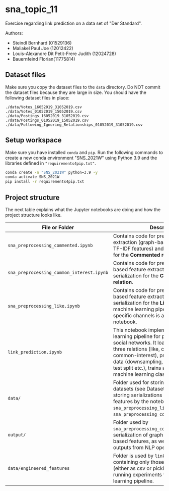 # sna_topic_11

Exercise regarding link prediction on a data set of "Der Standard".

Authors:
* Steindl Bernhard (01529136)
* Maliakel Paul Joe (12012422)
* Louis-Alexandre Dit Petit-Frere Judith (12024728)
* Bauernfeind Florian(11775814)

## Dataset files

Make sure you copy the dataset files to the `data` directory.
Do NOT commit the dataset files because they are large in size.
You should have the following dataset files in place:

```
./data/Votes_16052019_31052019.csv
./data/Votes_01052019_15052019.csv
./data/Postings_16052019_31052019.csv
./data/Postings_01052019_15052019.csv
./data/Following_Ignoring_Relationships_01052019_31052019.csv
```

## Setup workspace

Make sure you have installed `conda` and `pip`.
Run the following commands to create a new conda environment "SNS_2021W" using Python 3.9 and the libraries defined in `"requirements4pip.txt"`.

```bash
conda create -n "SNS_2021W" python=3.9 -y
conda activate SNS_2021W
pip install -r requirements4pip.txt
```

## Project structure

The next table explains what the Jupyter notebooks are doing and how the project structure looks like.

| File or Folder | Description |
|--------------|-----------|
| `sna_preprocessing_commented.ipynb` | Contains code for pre-processing, feature extraction (graph-based and node-based TF-IDF features) and result serialization for the **Commented relation**. |
| `sna_preprocessing_common_interest.ipynb` | Contains code for pre-processing, graph-based feature extraction and result serialization for the **Common-Interest relation**. |
| `sna_preprocessing_like.ipynb` | Contains code for pre-processing, graph-based feature extraction and result serialization for the **Like relation**. The machine learning pipeline considering just specific channels is also run in this notebook. |
| `link_prediction.ipynb` | This notebook implements the machine learning pipeline for predicting links in our social networks. It loads features of the three relations (like, commented and common-interest), pre-processes the data (downsampling, resampling, train-test split etc.), trains and evaluates using machine learning classifiers. |
| `data/` | Folder used for storing *derStandard* datasets (see Dataset files). Also used for storing serializations of graph-based features by the notebooks `sna_preprocessing_like.ipynb` and `sna_preprocessing_common_interest.ipynb`. |
| `output/` | Folder used by `sna_preprocessing_commented.ipynb` for serialization of graph-based and node-based features, as well as intermediate outputs from NLP operations. |
| `data/engineered_features` | Folder is used by `link_prediction.ipynb` containing only those feature serializations (either as csv or pickle files) necessary for running experiments with our machine learning pipeline. |

